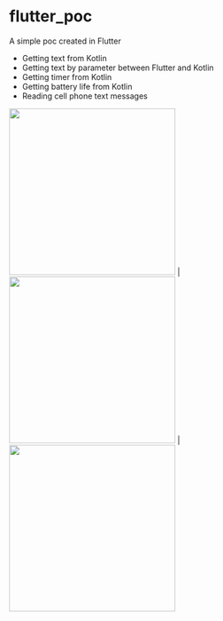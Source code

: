 # flutter_poc

A simple poc created in Flutter 

- Getting text from Kotlin
- Getting text by parameter between Flutter and Kotlin
- Getting timer from Kotlin
- Getting battery life from Kotlin
- Reading cell phone text messages

<div>
<img src="https://user-images.githubusercontent.com/50106326/185904712-ac07d8fc-56b0-4526-9d1f-20761bc97ae2.png" heigth= "700px" width="300" /> |
<img src="https://user-images.githubusercontent.com/50106326/185904715-f2de3c06-d60a-434d-a24b-7948a0e5dc5a.png" heigth= "700px" width="300" /> |
<img src="https://user-images.githubusercontent.com/50106326/185904716-97945282-65c9-4299-abb6-1e8101edcbf9.png" heigth= "700px" width="300" />
</div>
